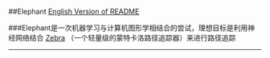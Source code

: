 ##Elephant
[English Version of README](./README.en.md)

###Elephant是一次机器学习与计算机图形学相结合的尝试，理想目标是利用神经网络结合 [Zebra](./zebra) （一个轻量级的蒙特卡洛路径追踪器）来进行路径追踪

***
